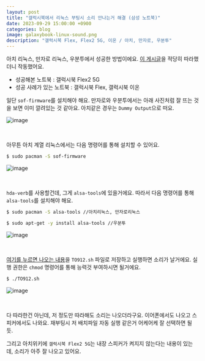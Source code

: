 ```yaml
---
layout: post
title: "갤럭시북에서 리눅스 부팅시 소리 안나는거 해결 (삼성 노트북)"
date: 2023-09-29 15:00:00 +0900
categories: blog
image: galaxybook-linux-sound.png
description: "갤럭시북 Flex, Flex2 5G, 이온 / 아치, 만자로, 우분투"
---
```


아치 리눅스, 만자로 리눅스, 우분투에서 성공한 방법이에요.
[이 게시글](https://forum.manjaro.org/t/howto-set-up-the-audio-card-in-samsung-galaxy-book/37090)을 적당히 따라했더니 작동했어요.
- 성공해본 노트북 : 갤럭시북 Flex2 5G
- 성공 사례가 있는 노트북 : 갤럭시북 Flex, 갤럭시북 이온


일단 `sof-firmware`를 설치해야 해요. 만자로와 우분투에서는 아래 사진처럼 잘 뜨는 것을 보면 이미 깔려있는 것 같아요.
아치같은 경우는 `Dummy Output`으로 떠요.

![image]({{site.url}}{{site.baseurl}}/assets/images/thumb/galaxybook-linux-sound.png)

<br>

아무튼 아치 계열 리눅스에서는 다음 명령어를 통해 설치할 수 있어요.
```sh
$ sudo pacman -S sof-firmware
```
![image]({{site.url}}{{site.baseurl}}/assets/images/galaxybook-linux-sound/0.png)

<br>

`hda-verb`를 사용할건데, 그게 `alsa-tools`에 있을거에요. 따라서 다음 명령어를 통해 `alsa-tools`를 설치해야 해요.
```sh
$ sudo pacman -S alsa-tools //아치리눅스, 만자로리눅스

$ sudo apt-get -y install alsa-tools //우분투
```
![image]({{site.url}}{{site.baseurl}}/assets/images/galaxybook-linux-sound/1.png)

<br>

[여기를 누르면 나오는 내용](https://pastebin.com/raw/zsXp2vz6)을 `TO912.sh` 파일로 저장하고 실행하면 소리가 날거에요.
실행 권한은 `chmod` 명령어를 통해 능력것 부여하시면 될거에요.
```sh
$ ./TO912.sh
```
![image]({{site.url}}{{site.baseurl}}/assets/images/galaxybook-linux-sound/2.png)

<br>

다 따라한건 아닌데, 저 정도만 따라해도 소리는 나오더라구요. 이어폰에서도 나오고 스피커에서도 나와요.
재부팅시 저 배치파일 자동 실행 같은거 어케어케 잘 선택하면 될 듯.

그리고 아치위키에 `갤럭시북 Flex2 5G`는 내장 스피커가 켜지지 않는다는 내용이 있는데, 소리가 아주 잘 나오고 있어요.